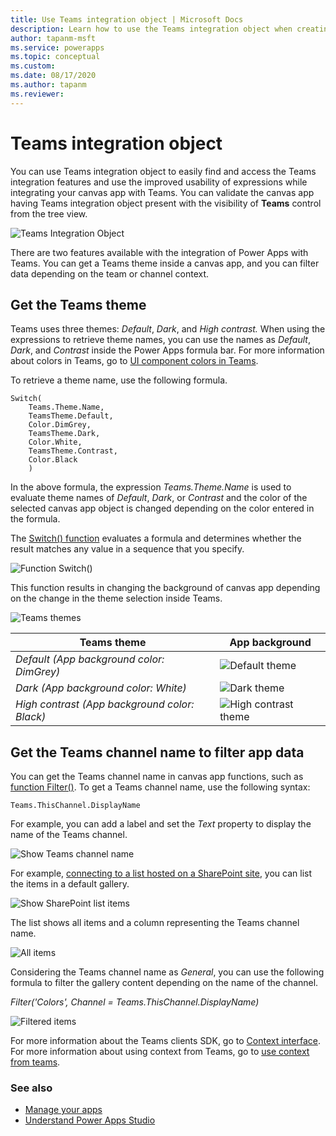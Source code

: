 ```yaml
---
title: Use Teams integration object | Microsoft Docs
description: Learn how to use the Teams integration object when creating apps using Power Apps inside Teams.
author: tapanm-msft
ms.service: powerapps
ms.topic: conceptual
ms.custom: 
ms.date: 08/17/2020
ms.author: tapanm
ms.reviewer: 
---
```


# Teams integration object

You can use Teams integration object to easily find and access the Teams integration features and use the improved usability of expressions while integrating your canvas app with Teams. You can validate the canvas app having Teams integration object present with the visibility of **Teams** control from the tree view.

![Teams Integration Object](media/teams-integration-object.png)

There are two features available with the integration of Power Apps with Teams. You can get a Teams theme inside a canvas app, and you can filter data depending on the team or channel context.

## Get the Teams theme

Teams uses three themes: *Default*, *Dark*, and *High contrast.* When using the expressions to retrieve theme names, you can use the names as *Default*, *Dark*, and *Contrast* inside the Power Apps formula bar. For more information about colors in Teams, go to [UI component colors in Teams](https://docs.microsoft.com/microsoftteams/platform/concepts/design/components/color).

To retrieve a theme name, use the following formula.

```powerapps-dot
Switch(
    Teams.Theme.Name,
    TeamsTheme.Default,
    Color.DimGrey,
    TeamsTheme.Dark,
    Color.White,
    TeamsTheme.Contrast,
    Color.Black
    )
```

In the above formula, the expression *Teams.Theme.Name* is used to evaluate theme names of *Default*, *Dark*, or *Contrast* and the color of the selected
canvas app object is changed depending on the color entered in the formula.

The [Switch() function](../maker/canvas-apps/functions/function-if.md) evaluates a formula and determines whether the result matches any value in a sequence that you specify.

![Function Switch()](media/teams-function-switch.png)

This function results in changing the background of canvas app depending on the change in the theme selection inside Teams.

![Teams themes](media/teams-themes.png)

| **Teams theme**                               | **App background**                       |
|-----------------------------------------------|------------------------------------------|
| *Default (App background color: DimGrey)*     | ![Default theme](media/teams-default-theme.png) |
| *Dark (App background color: White)*          | ![Dark theme](media/teams-dark-theme.png) |
| *High contrast (App background color: Black)* | ![High contrast theme](media/teams-high-contrast-theme.png) |

## Get the Teams channel name to filter app data

You can get the Teams channel name in canvas app functions, such as [function Filter()](../maker/canvas-apps/functions/function-filter-lookup.md). To get a Teams channel name, use the following syntax:

```powerapps-dot
Teams.ThisChannel.DisplayName
```

For example, you can add a label and set the *Text* property to display the name of the Teams channel.

![Show Teams channel name](media/teams-show-teams-channel.png)

For example, [connecting to a list hosted on a SharePoint site](../maker/canvas-apps/connections/connection-sharepoint-online.md), you can list the items in a default gallery.

![Show SharePoint list items](media/teams-show-sharepoint-list-items.png)

The list shows all items and a column representing the Teams channel name.

![All items](media/teams-all-sharepoint-items.png)

Considering the Teams channel name as *General*, you can use the following formula to filter the gallery content depending on the name of the channel.

*Filter('Colors', Channel = Teams.ThisChannel.DisplayName)*

![Filtered items](media/teams-filtered-items.png)

For more information about the Teams clients SDK, go to [Context interface](https://docs.microsoft.com/javascript/api/@microsoft/teams-js/microsoftteams.context?view=msteams-client-js-latest). For more information about using context from Teams, go to [use context from teams](../maker/canvas-apps/embed-teams-app.md#use-context-from-teams).

### See also

- [Manage your apps](manage-your-apps.md)
- [Understand Power Apps Studio](understand-power-apps-studio.md)
